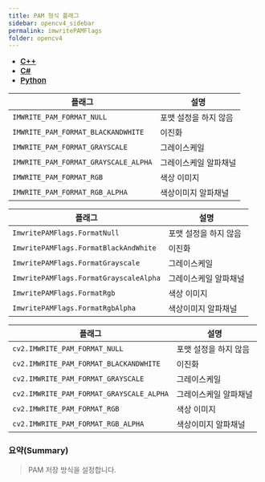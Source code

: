 ```yaml
---
title: PAM 형식 플래그
sidebar: opencv4_sidebar
permalink: imwritePAMFlags
folder: opencv4
---
```


<ul id="profileTabs" class="nav nav-tabs">
    <li class="active"><a class="noCrossRef" href="#L1" data-toggle="tab" style="width: 100px; text-align: center; font-weight: 600; font-size: 15px;">C++</a></li>
    <li><a class="noCrossRef" href="#L2" data-toggle="tab" style="width: 100px; text-align: center; font-weight: 600; font-size: 15px;">C#</a></li>
    <li><a class="noCrossRef" href="#L3" data-toggle="tab" style="width: 100px; text-align: center; font-weight: 600; font-size: 15px;">Python</a></li>
</ul>

<div class="tab-content">
<div role="tabpanel" class="tab-pane active" id="L1" markdown="1">

| 플래그             | 설명                                                             |
| ----------------- | ---------------------------------------------------------------- | 
| `IMWRITE_PAM_FORMAT_NULL` | 포맷 설정을 하지 않음 |
| `IMWRITE_PAM_FORMAT_BLACKANDWHITE` | 이진화 |
| `IMWRITE_PAM_FORMAT_GRAYSCALE` | 그레이스케일 |
| `IMWRITE_PAM_FORMAT_GRAYSCALE_ALPHA` | 그레이스케일 알파채널 |
| `IMWRITE_PAM_FORMAT_RGB` | 색상 이미지 |
| `IMWRITE_PAM_FORMAT_RGB_ALPHA` | 색상이미지 알파채널 |


</div>

<div role="tabpanel" class="tab-pane" id="L2" markdown="1">

| 플래그             | 설명                                                             |
| ----------------- | ---------------------------------------------------------------- | 
| `ImwritePAMFlags.FormatNull` | 포맷 설정을 하지 않음 |
| `ImwritePAMFlags.FormatBlackAndWhite` | 이진화 |
| `ImwritePAMFlags.FormatGrayscale` | 그레이스케일 |
| `ImwritePAMFlags.FormatGrayscaleAlpha` | 그레이스케일 알파채널 |
| `ImwritePAMFlags.FormatRgb` | 색상 이미지 |
| `ImwritePAMFlags.FormatRgbAlpha` | 색상이미지 알파채널 |

</div>

<div role="tabpanel" class="tab-pane" id="L3" markdown="1">

| 플래그             | 설명                                                             |
| ----------------- | ---------------------------------------------------------------- | 
| `cv2.IMWRITE_PAM_FORMAT_NULL` | 포맷 설정을 하지 않음 |
| `cv2.IMWRITE_PAM_FORMAT_BLACKANDWHITE` | 이진화 |
| `cv2.IMWRITE_PAM_FORMAT_GRAYSCALE` | 그레이스케일 |
| `cv2.IMWRITE_PAM_FORMAT_GRAYSCALE_ALPHA` | 그레이스케일 알파채널 |
| `cv2.IMWRITE_PAM_FORMAT_RGB` | 색상 이미지 |
| `cv2.IMWRITE_PAM_FORMAT_RGB_ALPHA` | 색상이미지 알파채널 |

</div>
</div>

### 요약(Summary)

> PAM 저장 방식을 설정합니다.